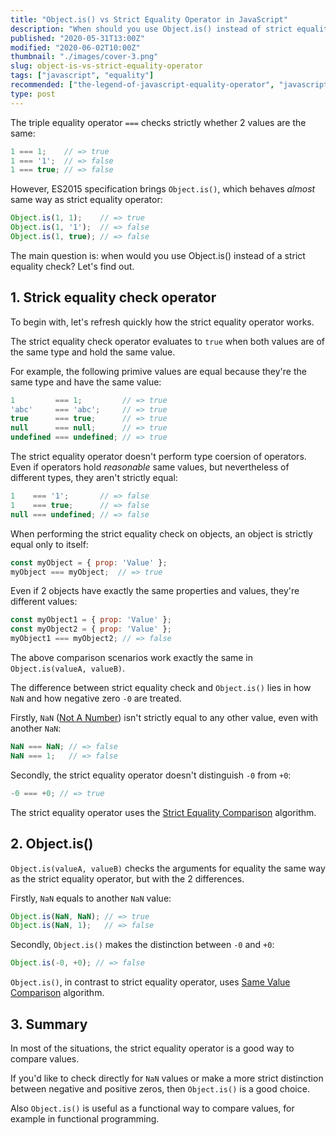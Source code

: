 ```yaml
---
title: "Object.is() vs Strict Equality Operator in JavaScript"
description: "When should you use Object.is() instead of strict equality check in JavaScript?"
published: "2020-05-31T13:00Z"
modified: "2020-06-02T10:00Z"
thumbnail: "./images/cover-3.png"
slug: object-is-vs-strict-equality-operator
tags: ["javascript", "equality"]
recommended: ["the-legend-of-javascript-equality-operator", "javascriptss-addition-operator-demystified"]
type: post
---
```


The triple equality operator `===` checks strictly whether 2 values are the same:

```javascript
1 === 1;    // => true
1 === '1';  // => false
1 === true; // => false
```

However, ES2015 specification brings `Object.is()`, which behaves *almost* same way as strict equality operator:

```javascript
Object.is(1, 1);    // => true
Object.is(1, '1');  // => false
Object.is(1, true); // => false
```

The main question is: when would you use Object.is() instead of a strict equality check? Let's find out.  

## 1. Strick equality check operator

To begin with, let's refresh quickly how the strict equality operator works. 

The strict equality check operator evaluates to `true` when both values are of the same type and hold the same value.  

For example, the following primive values are equal because they're the same type and have the same value:

```javascript
1         === 1;         // => true
'abc'     === 'abc';     // => true
true      === true;      // => true
null      === null;      // => true
undefined === undefined; // => true
```

The strict equality operator doesn't perform type coersion of operators. Even if operators hold *reasonable* same values, but nevertheless of different types, they aren't strictly equal:

```javascript
1    === '1';       // => false
1    === true;      // => false
null === undefined; // => false
```

When performing the strict equality check on objects, an object is strictly equal only to itself:  

```javascript
const myObject = { prop: 'Value' };
myObject === myObject;  // => true
```

Even if 2 objects have exactly the same properties and values, they're different values:

```javascript
const myObject1 = { prop: 'Value' };
const myObject2 = { prop: 'Value' };
myObject1 === myObject2; // => false
```

The above comparison scenarios work exactly the same in `Object.is(valueA, valueB)`. 

The difference between strict equality check and `Object.is()` lies in how `NaN` and how negative zero `-0` are treated.  

Firstly, `NaN` ([Not A Number](/nan-in-javascript/)) isn't strictly equal to any other value, even with another `NaN`:

```javascript
NaN === NaN; // => false
NaN === 1;   // => false
```

Secondly, the strict equality operator doesn't distinguish `-0` from `+0`:  

```javascript
-0 === +0; // => true
```

The strict equality operator uses the [Strict Equality Comparison](http://www.ecma-international.org/ecma-262/7.0/index.html#sec-strict-equality-comparison) algorithm.  

## 2. Object.is()

`Object.is(valueA, valueB)` checks the arguments for equality the same way as the strict equality operator, but with the 2 differences.  

Firstly, `NaN` equals to another `NaN` value:

```javascript
Object.is(NaN, NaN); // => true
Object.is(NaN, 1);   // => false
```

Secondly, `Object.is()` makes the distinction between `-0` and `+0`:

```javascript
Object.is(-0, +0); // => false
```

`Object.is()`, in contrast to strict equality operator, uses [Same Value Comparison](http://www.ecma-international.org/ecma-262/7.0/index.html#sec-samevalue) algorithm.

## 3. Summary

In most of the situations, the strict equality operator is a good way to compare values.  

If you'd like to check directly for `NaN` values or make a more strict distinction between negative and positive zeros, then `Object.is()` is a good choice.  

Also `Object.is()` is useful as a functional way to compare values, for example in functional programming.  